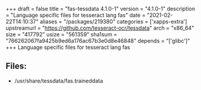+++
draft = false
title = "fas-tessdata 4.1.0-1"
version = "4.1.0-1"
description = "Language specific files for tesseract lang fas"
date = "2021-02-22T14:10:37"
aliases = "/packages/219380"
categories = ['xapps-extra']
upstreamurl = "https://github.com/tesseract-ocr/tessdata"
arch = "x86_64"
size = "417792"
usize = "561359"
sha1sum = "766262067fa9425b9ed6a176ac67b3e0d8e46848"
depends = "['glibc']"
+++
Language specific files for tesseract lang fas

## Files: 
* /usr/share/tessdata/fas.traineddata
